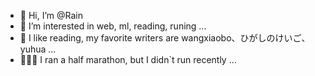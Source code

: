 - 👋 Hi, I’m @Rain
- 👀 I’m interested in web, ml, reading, runing  ...
- 🌱 I like reading, my favorite writers are wangxiaobo、ひがしのけいご、yuhua ...
- 🏃🏻‍♀️ I ran a half marathon, but I didn`t run recently ...

<!---
RainMaker-Q/RainMaker-Q is a ✨ special ✨ repository because its `README.md` (this file) appears on your GitHub profile.
You can click the Preview link to take a look at your changes.
--->
